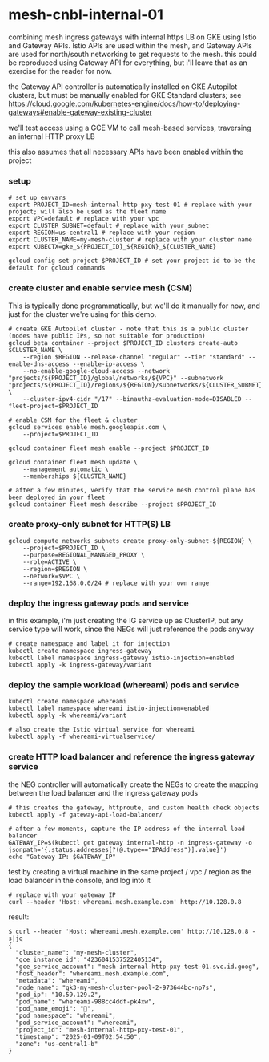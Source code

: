 # mesh-cnbl-internal-01
combining mesh ingress gateways with internal https LB on GKE using Istio and Gateway APIs. Istio APIs are used within the mesh, and Gateway APIs are used for north/south networking to get requests to the mesh. 
this could be reproduced using Gateway API for everything, but i'll leave that as an exercise for the reader for now.

the Gateway API controller is automatically installed on GKE Autopilot clusters, but must be manually enabled for GKE Standard clusters; see https://cloud.google.com/kubernetes-engine/docs/how-to/deploying-gateways#enable-gateway-existing-cluster

we'll test access using a GCE VM to call mesh-based services, traversing an internal HTTP proxy LB

this also assumes that all necessary APIs have been enabled within the project

### setup

```
# set up envvars
export PROJECT_ID=mesh-internal-http-pxy-test-01 # replace with your project; will also be used as the fleet name
export VPC=default # replace with your vpc
export CLUSTER_SUBNET=default # replace with your subnet
export REGION=us-central1 # replace with your region
export CLUSTER_NAME=my-mesh-cluster # replace with your cluster name
export KUBECTX=gke_${PROJECT_ID}_${REGION}_${CLUSTER_NAME}

gcloud config set project $PROJECT_ID # set your project id to be the default for gcloud commands
```

### create cluster and enable service mesh (CSM)

This is typically done programmatically, but we'll do it manually for now, and just for the cluster we're using for this demo.

```
# create GKE Autopilot cluster - note that this is a public cluster (nodes have public IPs, so not suitable for production)
gcloud beta container --project $PROJECT_ID clusters create-auto $CLUSTER_NAME \
    --region $REGION --release-channel "regular" --tier "standard" --enable-dns-access --enable-ip-access \
    --no-enable-google-cloud-access --network "projects/${PROJECT_ID}/global/networks/${VPC}" --subnetwork "projects/${PROJECT_ID}/regions/${REGION}/subnetworks/${CLUSTER_SUBNET}" \
    --cluster-ipv4-cidr "/17" --binauthz-evaluation-mode=DISABLED --fleet-project=$PROJECT_ID

# enable CSM for the fleet & cluster
gcloud services enable mesh.googleapis.com \
    --project=$PROJECT_ID

gcloud container fleet mesh enable --project $PROJECT_ID

gcloud container fleet mesh update \
    --management automatic \
    --memberships ${CLUSTER_NAME}

# after a few minutes, verify that the service mesh control plane has been deployed in your fleet
gcloud container fleet mesh describe --project $PROJECT_ID
```

### create proxy-only subnet for HTTP(S) LB

```
gcloud compute networks subnets create proxy-only-subnet-${REGION} \
    --project=$PROJECT_ID \
    --purpose=REGIONAL_MANAGED_PROXY \
    --role=ACTIVE \
    --region=$REGION \
    --network=$VPC \
    --range=192.168.0.0/24 # replace with your own range
```

### deploy the ingress gateway pods and service

in this example, i'm just creating the IG service up as ClusterIP, but any service type will work, since the NEGs will just reference the pods anyway

```
# create namespace and label it for injection
kubectl create namespace ingress-gateway
kubectl label namespace ingress-gateway istio-injection=enabled
kubectl apply -k ingress-gateway/variant
```

### deploy the sample workload (whereami) pods and service

```
kubectl create namespace whereami
kubectl label namespace whereami istio-injection=enabled
kubectl apply -k whereami/variant

# also create the Istio virtual service for whereami
kubectl apply -f whereami-virtualservice/
```

### create HTTP load balancer and reference the ingress gateway service

the NEG controller will automatically create the NEGs to create the mapping between the load balancer and the ingress gateway pods

```
# this creates the gateway, httproute, and custom health check objects
kubectl apply -f gateway-api-load-balancer/

# after a few moments, capture the IP address of the internal load balancer
GATEWAY_IP=$(kubectl get gateway internal-http -n ingress-gateway -o jsonpath='{.status.addresses[?(@.type=="IPAddress")].value}')
echo "Gateway IP: $GATEWAY_IP"
```

test by creating a virtual machine in the same project / vpc / region as the load balancer in the console, and log into it 

```
# replace with your gateway IP
curl --header 'Host: whereami.mesh.example.com' http://10.128.0.8
```

result:

```
$ curl --header 'Host: whereami.mesh.example.com' http://10.128.0.8 -s|jq
{
  "cluster_name": "my-mesh-cluster",
  "gce_instance_id": "4236041537522405134",
  "gce_service_account": "mesh-internal-http-pxy-test-01.svc.id.goog",
  "host_header": "whereami.mesh.example.com",
  "metadata": "whereami",
  "node_name": "gk3-my-mesh-cluster-pool-2-973644bc-np7s",
  "pod_ip": "10.59.129.2",
  "pod_name": "whereami-988cc4ddf-pk4xw",
  "pod_name_emoji": "🛝",
  "pod_namespace": "whereami",
  "pod_service_account": "whereami",
  "project_id": "mesh-internal-http-pxy-test-01",
  "timestamp": "2025-01-09T02:54:50",
  "zone": "us-central1-b"
}
```